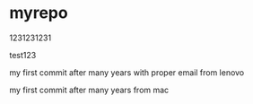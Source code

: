# myrepo


1231231231



test123

my first commit after many years with proper email from lenovo

my first commit after many years from mac
 
